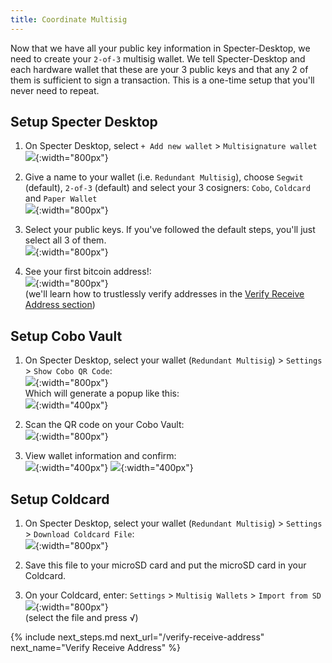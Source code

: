 ```yaml
---
title: Coordinate Multisig
---
```


Now that we have all your public key information in Specter-Desktop, we need to create your `2-of-3` multisig wallet.
We tell Specter-Desktop and each hardware wallet that these are your 3 public keys and that any 2 of them is sufficient to sign a transaction.
This is a one-time setup that you'll never need to repeat.

## Setup Specter Desktop

1. On Specter Desktop, select `+ Add new wallet` > `Multisignature wallet` 
![](/assets/img/coordinate-multisig-specter-desktop-add-wallet.png){:width="800px"}

2. Give a name to your wallet (i.e. `Redundant Multisig`), choose `Segwit` (default), `2-of-3` (default) and select your 3 cosigners: `Cobo`, `Coldcard` and `Paper Wallet`  
![](/assets/img/coordinate-multisig-specter-desktop-quorum.png){:width="800px"}

3. Select your public keys. If you've followed the default steps, you'll just select all 3 of them.  
![](/assets/img/coordinate-multisig-specter-desktop-keys.png){:width="800px"}

4. See your first bitcoin address!:   
![](/assets/img/verify-address-specter-desktop.png){:width="800px"}  
(we'll learn how to trustlessly verify addresses in the [Verify Receive Address section](/verify-receive-address/))

## Setup Cobo Vault
1. On Specter Desktop, select your wallet (`Redundant Multisig`) > `Settings` > `Show Cobo QR Code`:  
![](/assets/img/coordinate-multisig-specter-desktop-export-cobo.png){:width="800px"}  
Which will generate a popup like this:  
![](/assets/img/coordinate-multisig-specter-desktop-export-cobo-qr.png){:width="400px"}

2. Scan the QR code on your Cobo Vault:  
![](/assets/img/coordinate-multisig-specter-desktop-import-cobo-qr.png){:width="800px"}

3. View wallet information and confirm:    
![](/assets/img/coordinate-multisig-specter-desktop-cobo-imported.jpeg){:width="400px"}
![](/assets/img/coordinate-multisig-view-policy-onsetup-cobo.jpeg){:width="400px"}

## Setup Coldcard
1. On Specter Desktop, select your wallet (`Redundant Multisig`) > `Settings` > `Download Coldcard File`:  
![](/assets/img/coordinate-multisig-specter-desktop-export-coldcard.png){:width="800px"}

2. Save this file to your microSD card and put the microSD card in your Coldcard.  

3. On your Coldcard, enter: `Settings` > `Multisig Wallets` > `Import from SD`  
![](/assets/img/coordinate-multisig-coldcard-create-airgapped.png){:width="800px"}  
(select the file and press √)


{% include next_steps.md next_url="/verify-receive-address" next_name="Verify Receive Address" %}
